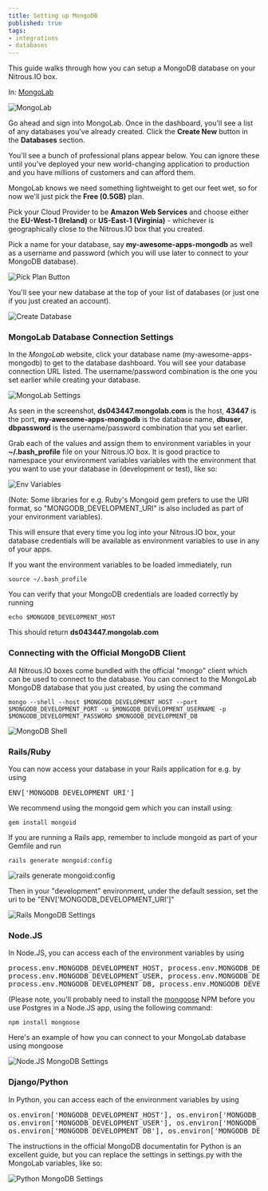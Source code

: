 ```yaml
---
title: Setting up MongoDB
published: true
tags:
- integrations
- databases
---
```


This guide walks through how you can setup a MongoDB database
on your Nitrous.IO box.

In: [MongoLab](https://mongolab.com)

![MongoLab](https://raw.github.com/action-io/action-assets/master/support/screenshots/mongodb/mongolab.png)

Go ahead and sign into MongoLab. Once in the dashboard, you'll
see a list of any databases you've already created. Click the **Create
New** button in the **Databases** section.

You'll see a bunch of professional plans appear below. You can ignore
these until you've deployed your new world-changing application to
production and you have millions of customers and can afford them.

MongoLab knows we need something lightweight to get our feet wet, so for
now we'll just pick the **Free (0.5GB)** plan.

Pick your Cloud Provider to be **Amazon Web Services** and choose either
the **EU-West-1 (Ireland)** or **US-East-1 (Virginia)** - whichever is
geographically close to the Nitrous.IO box that you created.

Pick a name for your database, say **my-awesome-apps-mongodb** as well as
a username and password (which you will use later to connect to your
MongoDB database).

![Pick Plan Button](https://raw.github.com/action-io/action-assets/master/support/screenshots/mongodb/pick-plan.png)

You'll see your new database at the top of your list of databases (or
just one if you just created an account).

![Create Database](https://raw.github.com/action-io/action-assets/master/support/screenshots/mongodb/create-database.png)

### MongoLab Database Connection Settings

In the *MongoLab* website, click your database name
(my-awesome-apps-mongodb) to get to the database dashboard. You will see your
database connection URL listed. The username/password combination is the
one you set earlier while creating your database.

![MongoLab Settings](https://raw.github.com/action-io/action-assets/master/support/screenshots/mongodb/mongodb-settings.png)

As seen in the screenshot, **ds043447.mongolab.com** is the host, **43447**
is the port, **my-awesome-apps-mongodb** is the database name, **dbuser**, **dbpassword**
is the username/password combination that you set earlier.

Grab each of the values and assign them to environment variables in your
**~/.bash_profile** file on your Nitrous.IO box. It is good practice to
namespace your environment variables variables with the environment that you want to use your database in
(development or test), like so:

![Env Variables](https://raw.github.com/action-io/action-assets/master/support/screenshots/mongodb/env-variables.png)

(Note: Some libraries for e.g. Ruby's Mongoid gem prefers to use the URI
format, so "MONGODB_DEVELOPMENT_URI" is also included as part of your
environment variables).

This will ensure that every time you log into your Nitrous.IO box, your
database credentials will be available as environment variables to use
in any of your apps.

If you want the environment variables to be loaded immediately, run

    source ~/.bash_profile

You can verify that your MongoDB credentials are loaded correctly by
running

    echo $MONGODB_DEVELOPMENT_HOST

This should return **ds043447.mongolab.com**

### Connecting with the Official MongoDB Client

All Nitrous.IO boxes come bundled with the official "mongo" client which
can be used to connect to the database. You can connect to the MongoLab
MongoDB database that you just created, by using the command

    mongo --shell --host $MONGODB_DEVELOPMENT_HOST --port $MONGODB_DEVELOPMENT_PORT -u $MONGODB_DEVELOPMENT_USERNAME -p $MONGODB_DEVELOPMENT_PASSWORD $MONGODB_DEVELOPMENT_DB

![MongoDB Shell](https://raw.github.com/action-io/action-assets/master/support/screenshots/mongodb/shell.png)

### Rails/Ruby

You can now access your database in your Rails application for e.g. by
using

<pre class="prettyprint lang-ruby">
ENV['MONGODB_DEVELOPMENT_URI']
</pre>

We recommend using the mongoid gem which you can install using:

    gem install mongoid

If you are running a Rails app, remember to include mongoid as part of
your Gemfile and run

    rails generate mongoid:config

![rails generate mongoid:config](https://raw.github.com/action-io/action-assets/master/support/screenshots/mongodb/mongoid.png)

Then in your "development" environment, under the default session, set
the uri to be "ENV['MONGODB_DEVELOPMENT_URI']"

![Rails MongoDB Settings](https://raw.github.com/action-io/action-assets/master/support/screenshots/mongodb/database-ruby.png)

### Node.JS

In Node.JS, you can access each of the environment variables by using

<pre class="prettyprint lang-javascript">
process.env.MONGODB_DEVELOPMENT_HOST, process.env.MONGODB_DEVELOPMENT_PORT,
process.env.MONGODB_DEVELOPMENT_USER, process.env.MONGODB_DEVELOPMENT_PASSWORD,
process.env.MONGODB_DEVELOPMENT_DB, process.env.MONGODB_DEVELOPMENT_URI
</pre>

(Please note, you'll probably need to install the
[mongoose](https://npmjs.org/package/mongoose) NPM
before you use Postgres in a Node.JS app, using the following command:

    npm install mongoose

Here's an example of how you can connect to your MongoLab database using
mongoose

![Node.JS MongoDB Settings](https://raw.github.com/action-io/action-assets/master/support/screenshots/mongodb/database-nodejs.png)

### Django/Python

In Python, you can access each of the environment variables by using

<pre class="prettyprint lang-python">
os.environ['MONGODB_DEVELOPMENT_HOST'], os.environ['MONGODB_DEVELOPMENT_PORT'],
os.environ['MONGODB_DEVELOPMENT_USER'], os.environ['MONGODB_DEVELOPMENT_PASSWORD'],
os.environ['MONGODB_DEVELOPMENT_DB'], os.environ['MONGODB_DEVELOPMENT_URI']
</pre>

The instructions in the official MongoDB documentatin for Python is an
excellent guide, but you can replace the settings in settings.py with
the MongoLab variables, like so:

![Python MongoDB Settings](https://raw.github.com/action-io/action-assets/master/support/screenshots/mongodb/database-python.png)


